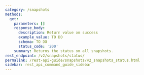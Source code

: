 ```yaml
---
category: /snapshots
methods:
  get:
    parameters: []
    response_body:
      description: Return value on success
      example_value: TO DO
      schema: TO DO
      status_code: '200'
    summary: Returns the status on all snapshots.
rest_endpoint: /v2/snapshots/status/
permalink: /rest-api-guide/snapshots/v2_snapshots_status.html
sidebar: rest_api_command_guide_sidebar
---
```

